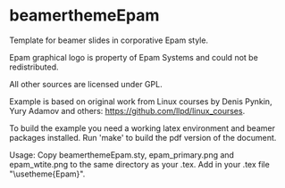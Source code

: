 beamerthemeEpam
===============

Template for beamer slides in corporative Epam style.

Epam graphical logo is property of Epam Systems and could not be redistributed.

All other sources are licensed under GPL.

Example is based on original work from Linux courses by Denis Pynkin, Yury Adamov and others: https://github.com/llpd/linux_courses.

To build the example you need a working latex environment and beamer packages installed. Run 'make' to build the pdf version of the document.

Usage:
Copy beamerthemeEpam.sty, epam_primary.png and epam_wtite.png to the same directory as your .tex.
Add in your .tex file "\usetheme{Epam}".
